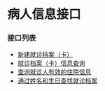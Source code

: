 # 病人信息接口

### 接口列表
* [新建就诊档案（卡）](outside/patient/create.md)
* [就诊档案（卡）信息查询](outside/patient/query.md)
* [查询就诊人有效的住院信息](outside/patient/inhospital.md)
* [通过姓名和生日查找就诊档案](outside/patient/find.md)
